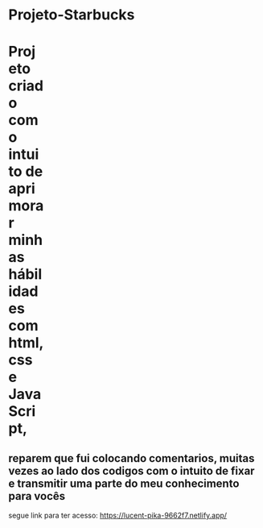 # Projeto-Starbucks
<h1 style="width:70px">Projeto criado com o intuito de aprimorar minhas hábilidades com html, css e JavaScript,</h1>


<h2>reparem que fui colocando comentarios, muitas vezes ao lado dos codigos com o intuito de fixar e transmitir uma parte do meu conhecimento para vocês</h2>


segue link para ter acesso: https://lucent-pika-9662f7.netlify.app/
